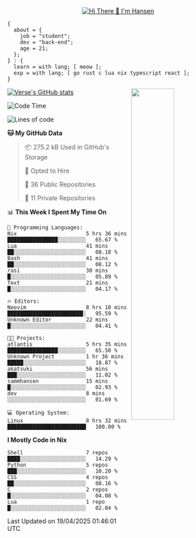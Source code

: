 <div align="center">
  <a href="https://git.io/typing-svg">
    <img src="https://readme-typing-svg.demolab.com?font=Fira+Code&pause=1000&center=true&color=FF9BCE&lines=Hi+There+👋+I'm+Hansen" alt="Hi There 👋 I'm Hansen" />
  </a>
</div>

```
{
  about = {
    job = "student";
    dev = "back-end";
    age = 21;
  };
} : {
  learn = with lang; [ meow ];
  exp = with lang; [ go rust c lua nix typescript react ];
}
```

<div>
  <div>
    <img align="right" width="44%" src="https://media4.giphy.com/media/v1.Y2lkPTc5MGI3NjExdzcyMmk1amZ3em1qdW0zbXZkYTR2YTZmY2JzODB2ZG5jNDYyMjVudiZlcD12MV9pbnRlcm5hbF9naWZfYnlfaWQmY3Q9Zw/dsRM4qPhFGUVIlVzRs/giphy.gif"/>
  </div>
  <div>
    <a href="https://github.com/sammhansen/github-readme-stats">
      <img src="https://github-readme-stats.vercel.app/api?username=sammhansen&theme=vision-friendly-dark&bg_color=00000000&hide_border=true&custom_title=%20" alt="Verse's GitHub stats"/>
    </a>
  </div>
</div>

<!--START_SECTION:waka-->
![Code Time](http://img.shields.io/badge/Code%20Time-169%20hrs%2040%20mins-blue)

![Lines of code](https://img.shields.io/badge/From%20Hello%20World%20I%27ve%20Written-308.7%20thousand%20lines%20of%20code-blue)

**🐱 My GitHub Data** 

> 📦 275.2 kB Used in GitHub's Storage 
 > 
> 💼 Opted to Hire
 > 
> 📜 36 Public Repositories 
 > 
> 🔑 11 Private Repositories 
 > 
📊 **This Week I Spent My Time On** 

```text
💬 Programming Languages: 
Nix                      5 hrs 36 mins       ████████████████░░░░░░░░░   65.67 % 
Lua                      41 mins             ██░░░░░░░░░░░░░░░░░░░░░░░   08.18 % 
Bash                     41 mins             ██░░░░░░░░░░░░░░░░░░░░░░░   08.12 % 
rasi                     30 mins             █░░░░░░░░░░░░░░░░░░░░░░░░   05.89 % 
Text                     21 mins             █░░░░░░░░░░░░░░░░░░░░░░░░   04.17 % 

🔥 Editors: 
Neovim                   8 hrs 10 mins       ████████████████████████░   95.59 % 
Unknown Editor           22 mins             █░░░░░░░░░░░░░░░░░░░░░░░░   04.41 % 

🐱‍💻 Projects: 
atlantis                 5 hrs 35 mins       ████████████████░░░░░░░░░   65.50 % 
Unknown Project          1 hr 36 mins        █████░░░░░░░░░░░░░░░░░░░░   18.87 % 
akatsuki                 56 mins             ███░░░░░░░░░░░░░░░░░░░░░░   11.02 % 
sammhansen               15 mins             █░░░░░░░░░░░░░░░░░░░░░░░░   02.93 % 
dev                      8 mins              ░░░░░░░░░░░░░░░░░░░░░░░░░   01.69 % 

💻 Operating System: 
Linux                    8 hrs 32 mins       █████████████████████████   100.00 % 
```

**I Mostly Code in Nix** 

```text
Shell                    7 repos             ████░░░░░░░░░░░░░░░░░░░░░   14.29 % 
Python                   5 repos             ███░░░░░░░░░░░░░░░░░░░░░░   10.20 % 
CSS                      4 repos             ██░░░░░░░░░░░░░░░░░░░░░░░   08.16 % 
C                        2 repos             █░░░░░░░░░░░░░░░░░░░░░░░░   04.08 % 
Lua                      1 repo              █░░░░░░░░░░░░░░░░░░░░░░░░   02.04 % 
```




 Last Updated on 19/04/2025 01:46:01 UTC
<!--END_SECTION:waka-->



